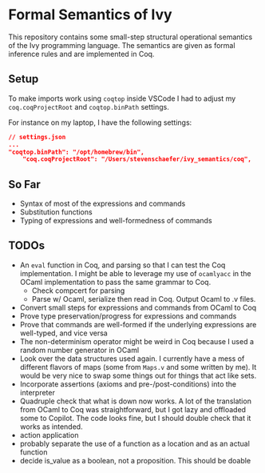 # Formal Semantics of Ivy

This repository contains some small-step structural operational semantics of the Ivy programming language. The semantics are given as formal inference rules and are implemented in Coq.

## Setup
To make imports work using `coqtop` inside VSCode I had to adjust my `coq.coqProjectRoot` and `coqtop.binPath` settings.

For instance on my laptop, I have the following settings:
```json
// settings.json
...
"coqtop.binPath": "/opt/homebrew/bin",
    "coq.coqProjectRoot": "/Users/stevenschaefer/ivy_semantics/coq",
```


<!-- TODO Rewrite README from here down -->

## So Far
- Syntax of most of the expressions and commands
- Substitution functions
- Typing of expressions and well-formedness of commands


## TODOs
- An `eval` function in Coq, and parsing so that I can test the Coq implementation. I might be able to leverage my use of `ocamlyacc` in the OCaml implementation to pass the same grammar to Coq.
    + Check compcert for parsing
    + Parse w/ Ocaml, serialize then read in Coq. Output Ocaml to .v files.
- Convert small steps for expressions and commands from OCaml to Coq
- Prove type preservation/progress for expressions and commands
- Prove that commands are well-formed if the underlying expressions are well-typed, and vice versa
- The non-determinism operator might be weird in Coq because I used a random number generator in OCaml
- Look over the data structures used again. I currently have a mess of different flavors of maps (some from `Maps.v` and some written by me). It would be very nice to swap some things out for things that act like sets. 
- Incorporate assertions (axioms and pre-/post-conditions) into the interpreter
- Quadruple check that what is down now works. A lot of the translation from OCaml to Coq was straightforward, but I got lazy and offloaded some to Copilot. The code looks fine, but I should double check that it works as intended.
- action application
- probably separate the use of a function as a location and as an actual function   
- decide is_value as a boolean, not a proposition. This should be doable
